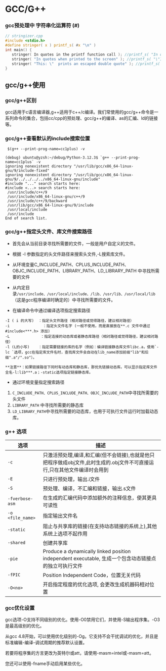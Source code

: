 # GCC/G++

### gcc预处理中 字符串化运算符 (#)
```C
// stringizer.cpp
#include <stdio.h>
#define stringer( x ) printf_s( #x "\n" )
int main() {
   stringer( In quotes in the printf function call ); //printf_s( "In quotes in the printf function call" "\n" );
   stringer( "In quotes when printed to the screen" ); //printf_s( "\"In quotes when printed to the screen\"" "\n" );
   stringer( "This: \"  prints an escaped double quote" ); //printf_s( "\"This: \\\" prints an escaped double quote\"" "\n" );
}
```

## gcc/g++使用

### gcc/g++区别
gcc适用于c语言编译器,g++适用于c++/c编译。我们常使用的gcc/g++命令是一系列命令的集合，包括cc/cpp的预处理、gcc/g++的编译、as的汇编、ld的链接等。

### gcc/g++查看默认的include搜索位置
` $(g++ --print-prog-name=cc1plus) -v`
```
(debug) ubuntu@yzsh:~/debug/Python-3.12.3$ `g++ --print-prog-name=cc1plus` -v
ignoring nonexistent directory "/usr/lib/gcc/x86_64-linux-gnu/9/include-fixed"
ignoring nonexistent directory "/usr/lib/gcc/x86_64-linux-gnu/9/../../../../x86_64-linux-gnu/include"
#include "..." search starts here:
#include <...> search starts here:
 /usr/include/c++/9
 /usr/include/x86_64-linux-gnu/c++/9
 /usr/include/c++/9/backward
 /usr/lib/gcc/x86_64-linux-gnu/9/include
 /usr/local/include
 /usr/include
End of search list.
```
### gcc/g++指定头文件、库文件搜索路径

- 首先会从当前目录寻找所需要的文件，一般是用户自定义的文件。
- 根据 -I 参数指定的头文件路径来搜索头文件,-L搜索库文件。
- 从环境变量C_INCLUDE_PATH、CPLUS_INCLUDE_PATH、OBJC_INCLUDE_PATH、LIBRARY_PATH、LD_LIBRARY_PATH 中寻找所需要的文件
- 从内定目录`/usr/include、/usr/local/include、/lib、/usr/lib、/usr/local/lib`（这是gcc程序编译时确定的）中寻找所需要的文件。


- 在编译命令中通过编译选项指定搜索路径
```
-I ( i 的大写)  ：指定头文件路径（相对路径或觉得路径，建议相对路径）
-i               ：指定头文件名字 (一般不使用，而是直接放在**.c 文件中通过#include<***.h> 添加)
-L              ：指定连接的动态库或者静态库路径（相对路径或觉得路径，建议相对路径）
-l (L的小写)    ：指定需要链接的库的名字（例如：编译链接静态库文件libc.a，使用`-lc `选项，gcc在指定库文件名时，查找库文件会自动在lib_name添加前缀"lib"和后缀".a"/".so"）。

**注意**：如果链接路径下同时有动态库和静态库，那优先链接动态库。可以显示指定库文件全名-l:lib***.a；-static选项指定链接静态库。
```

- 通过环境变量指定搜索路径
1. `C_INCLUDE_PATH、CPLUS_INCLUDE_PATH、OBJC_INCLUDE_PATH`中寻找所需要的头文件
2. `LIBRARY_PATH` 中寻找所需要的静态库
3. `LD_LIBRARY_PATH`中寻找所需要的动态库，也用于可执行文件运行时加载动态库。

### g++ 选项
|选项|描述              |
|---|-----------------|
|`-c`            | 只激活预处理,编译,和汇编(但不会链接),也就是他只把程序做成obj文件,此时生成的.obj文件不可直接运行,只在其他文件编译时会用到|
|`-E`            | 只进行预处理，输出.i文件|
|`-S`            | 预处理、编译，不汇编和链接，输出.s文件|
|`-fverbose-asm`            | 在生成的汇编代码中添加额外的注释信息，使其更具可读性|
|`-o <file_name>`| 指定输出文件名|
|`-static`            | 阻止与共享库的链接(在支持动态链接的系统上),其他系统上选项不起作用|
|`-shared`            | 创建共享库|
|`-pie`            | Produce a dynamically linked  position independent executable, 生成一个包含动态链接点的独立可执行文件|
|`-fPIC`| Position Independent Code，位置无关代码|
|`-O<no>`| 开启指定程度的优化选项, 会更改生成机器码相对位置|

### gcc优化设置
gcc选项-O支持不同级别的优化。使用-O0禁用它们，并使用-S输出程序集。-O3是最高级别的优化。

从gcc 4.8开始，可以使用优化级别的-Og。它支持不会干扰调试的优化，并且是标准编辑-编译-调试周期的推荐默认设置。

若要将程序集的方言更改为英特尔或att，请使用-masm=intel或-masm=att。

您还可以使用-fname手动启用某些优化。